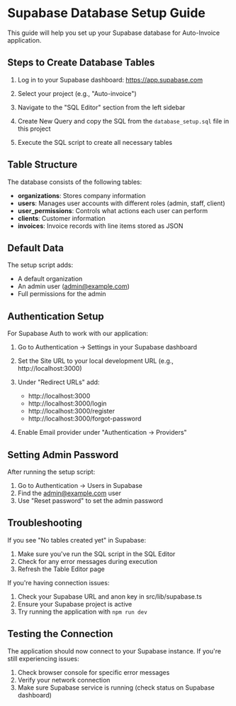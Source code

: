 # Supabase Database Setup Guide

This guide will help you set up your Supabase database for Auto-Invoice application.

## Steps to Create Database Tables

1. Log in to your Supabase dashboard: https://app.supabase.com

2. Select your project (e.g., "Auto-invoice")

3. Navigate to the "SQL Editor" section from the left sidebar

4. Create New Query and copy the SQL from the `database_setup.sql` file in this project

5. Execute the SQL script to create all necessary tables

## Table Structure

The database consists of the following tables:

- **organizations**: Stores company information
- **users**: Manages user accounts with different roles (admin, staff, client)
- **user_permissions**: Controls what actions each user can perform
- **clients**: Customer information
- **invoices**: Invoice records with line items stored as JSON

## Default Data

The setup script adds:
- A default organization
- An admin user (admin@example.com)
- Full permissions for the admin

## Authentication Setup

For Supabase Auth to work with our application:

1. Go to Authentication → Settings in your Supabase dashboard
2. Set the Site URL to your local development URL (e.g., http://localhost:3000)
3. Under "Redirect URLs" add:
   - http://localhost:3000
   - http://localhost:3000/login
   - http://localhost:3000/register
   - http://localhost:3000/forgot-password

4. Enable Email provider under "Authentication → Providers"

## Setting Admin Password

After running the setup script:

1. Go to Authentication → Users in Supabase
2. Find the admin@example.com user 
3. Use "Reset password" to set the admin password

## Troubleshooting

If you see "No tables created yet" in Supabase:
1. Make sure you've run the SQL script in the SQL Editor
2. Check for any error messages during execution
3. Refresh the Table Editor page

If you're having connection issues:
1. Check your Supabase URL and anon key in src/lib/supabase.ts
2. Ensure your Supabase project is active
3. Try running the application with `npm run dev`

## Testing the Connection

The application should now connect to your Supabase instance. If you're still experiencing issues:

1. Check browser console for specific error messages
2. Verify your network connection
3. Make sure Supabase service is running (check status on Supabase dashboard) 